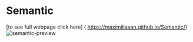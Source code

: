 # Semantic
[to see full webpage click here] ( https://maximiliaaan.github.io/Semantic/)
![semantic-preview](https://user-images.githubusercontent.com/101880060/167782388-a207b14e-e4a3-4715-bc46-8f12721401ae.png)

